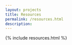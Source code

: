 ```yaml
---
layout: projects
title: Resources
permalink: /resources.html
description:
---
```


{% include resources.html %}
